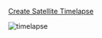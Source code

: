 [Create Satellite Timelapse](https://geospatial.streamlit.app/Timelapse)

![timelapse](https://github.com/SergeyShchus/Satellite-Imagery-Analysis/blob/master/Satellite%20Timelapse/spain.gif?raw=true)
